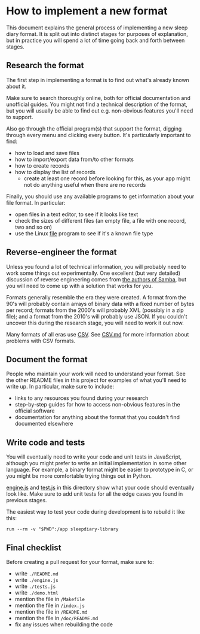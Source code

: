 # How to implement a new format

This document explains the general process of implementing a new sleep diary format.  It is split out into distinct stages for purposes of explanation, but in practice you will spend a lot of time going back and forth between stages.

## Research the format

The first step in implementing a format is to find out what's already known about it.

Make sure to search thoroughly online, both for official documentation and unofficial guides.  You might not find a technical description of the format, but you will usually be able to find out e.g. non-obvious features you'll need to support.

Also go through the official program(s) that support the format, digging through every menu and clicking every button.  It's particularly important to find:

* how to load and save files
* how to import/export data from/to other formats
* how to create records
* how to display the list of records
  * create at least one record before looking for this, as your app might not do anything useful when there are no records
  
Finally, you should use any available programs to get information about your file format.  In particular:
* open files in a text editor, to see if it looks like text
* check the sizes of different files (an empty file, a file with one record, two and so on)
* use the Linux [file](https://linux.die.net/man/1/file) program to see if it's a known file type
  
## Reverse-engineer the format

Unless you found a lot of technical information, you will probably need to work some things out experimentally.  One excellent (but very detailed) discussion of reverse engineering comes from [the authors of Samba](https://www.samba.org/ftp/tridge/misc/french_cafe.txt), but you will need to come up with a solution that works for you.

Formats generally resemble the era they were created.  A format from the 90's will probably contain arrays of binary data with a fixed number of bytes per record; formats from the 2000's will probably XML (possibly in a zip file); and a format from the 2010's will probably use JSON.  If you couldn't uncover this during the research stage, you will need to work it out now.

Many formats of all eras use [CSV](https://en.wikipedia.org/wiki/Comma-separated_values).  See [CSV.md](../CSV.md) for more information about problems with CSV formats.

## Document the format

People who maintain your work will need to understand your format.  See the other README files in this project for examples of what you'll need to write up.  In particular, make sure to include:

* links to any resources you found during your research
* step-by-step guides for how to access non-obvious features in the official software
* documentation for anything about the format that you couldn't find documented elsewhere

## Write code and tests

You will eventually need to write your code and unit tests in JavaScript, although you might prefer to write an initial implementation in some other language.  For example, a binary format might be easier to prototype in C, or you might be more comfortable trying things out in Python.

[engine.js](engine.js) and [test.js](test.js) in this directory show what your code should eventually look like.  Make sure to add unit tests for all the edge cases you found in previous stages.

The easiest way to test your code during development is to rebuild it like this:

    run --rm -v "$PWD":/app sleepdiary-library

## Final checklist

Before creating a pull request for your format, make sure to:

* write `./README.md`
* write `./engine.js`
* write `./tests.js`
* write `./demo.html`
* mention the file in `/Makefile`
* mention the file in `/index.js`
* mention the file in `/README.md`
* mention the file in `/doc/README.md`
* fix any issues when rebuilding the code
